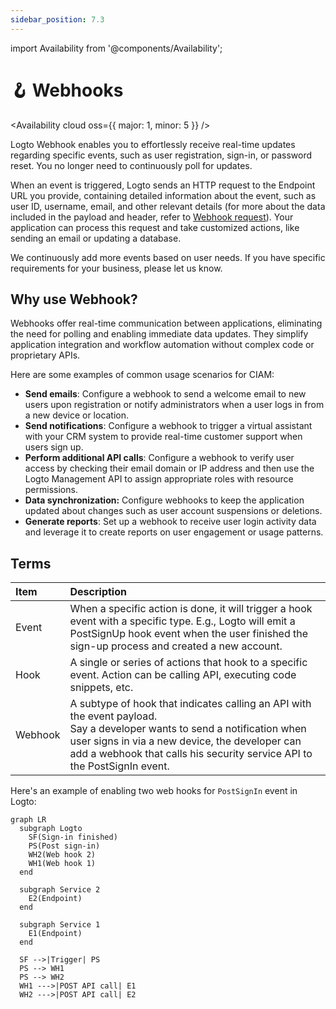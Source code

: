 ```yaml
---
sidebar_position: 7.3
---
```


import Availability from '@components/Availability';

# 🪝 Webhooks

<Availability cloud oss={{ major: 1, minor: 5 }} />

Logto Webhook enables you to effortlessly receive real-time updates regarding specific events, such as user registration, sign-in, or password reset. You no longer need to continuously poll for updates.

When an event is triggered, Logto sends an HTTP request to the Endpoint URL you provide, containing detailed information about the event, such as user ID, username, email, and other relevant details (for more about the data included in the payload and header, refer to [Webhook request](./webhook-request.md)). Your application can process this request and take customized actions, like sending an email or updating a database.

We continuously add more events based on user needs. If you have specific requirements for your business, please let us know.

## Why use Webhook?

Webhooks offer real-time communication between applications, eliminating the need for polling and enabling immediate data updates. They simplify application integration and workflow automation without complex code or proprietary APIs.

Here are some examples of common usage scenarios for CIAM:

- **Send emails**: Configure a webhook to send a welcome email to new users upon registration or notify administrators when a user logs in from a new device or location.
- **Send notifications**: Configure a webhook to trigger a virtual assistant with your CRM system to provide real-time customer support when users sign up.
- **Perform additional API calls**: Configure a webhook to verify user access by checking their email domain or IP address and then use the Logto Management API to assign appropriate roles with resource permissions.
- **Data synchronization:** Configure webhooks to keep the application updated about changes such as user account suspensions or deletions.
- **Generate reports**: Set up a webhook to receive user login activity data and leverage it to create reports on user engagement or usage patterns.

## Terms

| Item    | Description                                                                                                                                                                                                                                                |
| :------ | :--------------------------------------------------------------------------------------------------------------------------------------------------------------------------------------------------------------------------------------------------------- |
| Event   | When a specific action is done, it will trigger a hook event with a specific type. E.g., Logto will emit a PostSignUp hook event when the user finished the sign-up process and created a new account.                                                     |
| Hook    | A single or series of actions that hook to a specific event. Action can be calling API, executing code snippets, etc.                                                                                                                                      |
| Webhook | A subtype of hook that indicates calling an API with the event payload.<br/>Say a developer wants to send a notification when user signs in via a new device, the developer can add a webhook that calls his security service API to the PostSignIn event. |

Here's an example of enabling two web hooks for `PostSignIn` event in Logto:

```mermaid
graph LR
  subgraph Logto
    SF(Sign-in finished)
    PS(Post sign-in)
    WH2(Web hook 2)
    WH1(Web hook 1)
  end

  subgraph Service 2
    E2(Endpoint)
  end

  subgraph Service 1
    E1(Endpoint)
  end

  SF -->|Trigger| PS
  PS --> WH1
  PS --> WH2
  WH1 --->|POST API call| E1
  WH2 --->|POST API call| E2
```
